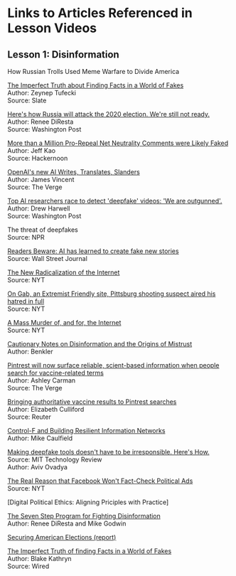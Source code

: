 # Links to Articles Referenced in Lesson Videos

## Lesson 1: Disinformation

How Russian Trolls Used Meme Warfare to Divide America

[The Imperfect Truth about Finding Facts in a World of Fakes](https://www.wired.com/story/zeynep-tufekci-facts-fake-news-verification/)  
Author: Zeynep Tufecki  
Source: Slate

[Here's how Russia will attack the 2020 election. We're still not ready.](https://www.washingtonpost.com/opinions/2019/11/15/heres-how-russia-will-attack-election-were-still-not-ready/)  
Author: Renee DiResta  
Source: Washington Post

[More than a Million Pro-Repeal Net Neutrality Comments were Likely Faked](https://hackernoon.com/more-than-a-million-pro-repeal-net-neutrality-comments-were-likely-faked-e9f0e3ed36a6)  
Author: Jeff Kao  
Source: Hackernoon

[OpenAI's new AI Writes, Translates, Slanders](https://www.theverge.com/2019/2/14/18224704/ai-machine-learning-language-models-read-write-openai-gpt2)  
Author: James Vincent  
Source: The Verge

[Top AI researchers race to detect 'deepfake' videos: 'We are outgunned'.](https://www.washingtonpost.com/technology/2019/06/12/top-ai-researchers-race-detect-deepfake-videos-we-are-outgunned/)  
Author: Drew Harwell  
Source: Washington Post  

The threat of deepfakes  
Source: NPR

[Readers Beware: AI has learned to create fake new stories](https://www.wsj.com/articles/readers-beware-ai-has-learned-to-create-fake-news-stories-11571018640)  
Source: Wall Street Journal  

[The New Radicalization of the Internet](https://www.nytimes.com/2018/11/24/opinion/sunday/facebook-twitter-terrorism-extremism.html)  
Source: NYT

[On Gab, an Extremist Friendly site, Pittsburg shooting suspect aired his hatred in full](https://www.nytimes.com/2018/10/28/us/gab-robert-bowers-pittsburgh-synagogue-shootings.html)  
Source: NYT

[A Mass Murder of, and for, the Internet](https://www.nytimes.com/2019/03/15/technology/facebook-youtube-christchurch-shooting.html)  
Source: NYT

[Cautionary Notes on Disinformation and the Origins of Mistrust](https://cyber.harvard.edu/story/2019-10/cautionary-notes-disinformation-and-origins-distrust)  
Author: Benkler

[Pintrest will now surface reliable, scient-based information when people search for vaccine-related terms](https://www.theverge.com/2019/8/28/20836634/pinterest-vaccine-safety-measles-search-results)  
Author: Ashley Carman  
Source: The Verge

[Bringing authoritative vaccine results to Pintrest searches](https://www.reuters.com/article/us-pinterest-vaccines-idUSKCN1VJ03R)  
Author: Elizabeth Culliford  
Source: Reuter

[Control-F and Building Resilient Information Networks](https://medium.com/@holden/teaching-control-f-to-build-resilient-information-networks-da441eba974e)  
Author: Mike Caulfield

[Making deepfake tools doesn't have to be irresponsible. Here's How.](https://www.technologyreview.com/2019/12/12/131605/ethical-deepfake-tools-a-manifesto/)  
Source: MIT Technology Review  
Author: Aviv Ovadya

[The Real Reason that Facebook Won't Fact-Check Political Ads](https://www.nytimes.com/2019/11/02/opinion/facebook-zuckerberg-political-ads.html)  
Source: NYT  

[Digital Political Ethics: Aligning Priciples with Practice]

[The Seven Step Program for Fighting Disinformation](https://www.justsecurity.org/62718/step-program-fighting-disinformation/)  
Author: Renee DiResta and Mike Godwin

[Securing American Elections (report)](https://cyber.fsi.stanford.edu/io/publication/securing-american-elections-prescriptions-enhancing-integrity-and-independence-2020-us)

[The Imperfect Truth of finding Facts in a World of Fakes](https://www.wired.com/story/zeynep-tufekci-facts-fake-news-verification/)  
Author: Blake Kathryn  
Source: Wired


